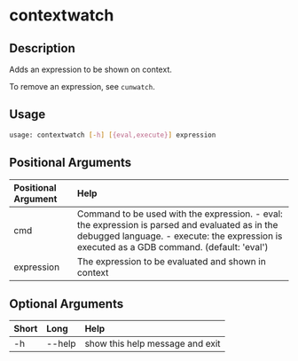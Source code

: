 <!-- THIS PART OF THIS FILE IS AUTOGENERATED. DO NOT MODIFY IT. See scripts/generate_docs.sh -->




# contextwatch

## Description


Adds an expression to be shown on context.

To remove an expression, see `cunwatch`.
## Usage


```bash
usage: contextwatch [-h] [{eval,execute}] expression

```
## Positional Arguments

|Positional Argument|Help|
| :--- | :--- |
|cmd|Command to be used with the expression. - eval: the expression is parsed and evaluated as in the debugged language. - execute: the expression is executed as a GDB command. (default: 'eval')|
|expression|The expression to be evaluated and shown in context|

## Optional Arguments

|Short|Long|Help|
| :--- | :--- | :--- |
|-h|--help|show this help message and exit|

<!-- END OF AUTOGENERATED PART. Do not modify this line or the line below, they mark the end of the auto-generated part of the file. If you want to extend the documentation in a way which cannot easily be done by adding to the command help description, write below the following line. -->
<!-- ------------\>8---- ----\>8---- ----\>8------------ -->
